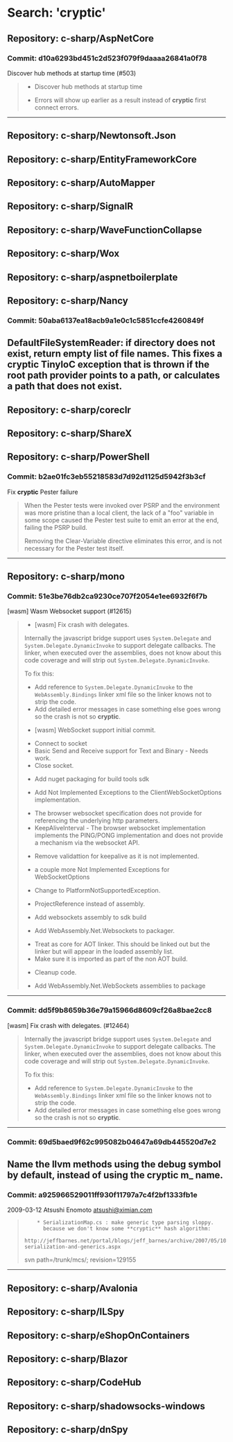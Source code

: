 # Search: 'cryptic'
## Repository: c-sharp/AspNetCore
### Commit: d10a6293bd451c2d523f079f9daaaa26841a0f78
Discover hub methods at startup time (#503)
 > 
 > * Discover hub methods at startup time
 > - Errors will show up earlier as a result instead of **cryptic**
 > first connect errors.
-----------------------------------------------------
## Repository: c-sharp/Newtonsoft.Json
## Repository: c-sharp/EntityFrameworkCore
## Repository: c-sharp/AutoMapper
## Repository: c-sharp/SignalR
## Repository: c-sharp/WaveFunctionCollapse
## Repository: c-sharp/Wox
## Repository: c-sharp/aspnetboilerplate
## Repository: c-sharp/Nancy
### Commit: 50aba6137ea18acb9a1e0c1c5851ccfe4260849f
DefaultFileSystemReader: if directory does not exist, return empty list of file names. This fixes a **cryptic** TinyIoC exception that is thrown if the root path provider points to a path, or calculates a path that does not exist.
-----------------------------------------------------
## Repository: c-sharp/coreclr
## Repository: c-sharp/ShareX
## Repository: c-sharp/PowerShell
### Commit: b2ae01fc3eb55218583d7d92d1125d5942f3b3cf
Fix **cryptic** Pester failure
 > 
 > When the Pester tests were invoked over PSRP and the environment was
 > more pristine than a local client, the lack of a "foo" variable in some
 > scope caused the Pester test suite to emit an error at the end, failing
 > the PSRP build.
 > 
 > Removing the Clear-Variable directive eliminates this error, and is not
 > necessary for the Pester test itself.
-----------------------------------------------------
## Repository: c-sharp/mono
### Commit: 51e3be76db2ca9230ce707f2054e1ee6932f6f7b
[wasm] Wasm Websocket support (#12615)
 > 
 > * [wasm] Fix crash with delegates.
 > 
 > Internally the javascript bridge support uses `System.Delegate` and `System.Delegate.DynamicInvoke` to support delegate callbacks.  The linker, when executed over the assemblies, does not know about this code coverage and will strip out `System.Delegate.DynamicInvoke`.
 > 
 > To fix this:
 > 
 > - Add reference to `System.Delegate.DynamicInvoke` to the `WebAssembly.Bindings` linker xml file so the linker knows not to strip the code.
 > - Add detailed error messages in case something else goes wrong so the crash is not so **cryptic**.
 > 
 > * [wasm] WebSocket support initial commit.
 > 
 > - Connect to socket
 > - Basic Send and Receive support for Text and Binary - Needs work.
 > - Close socket.
 > 
 > * Add nuget packaging for build tools sdk
 > 
 > * Add Not Implemented Exceptions to the ClientWebSocketOptions implementation.
 > 
 > - The browser websocket specification does not provide for referencing the underlying http parameters.
 > - KeepAliveInterval - The browser websocket implementation implements the PING/PONG implementation and does not provide a mechanism via the websocket API.
 > 
 > * Remove validattion for keepalive as it is not implemented.
 > 
 > * a couple more Not Implemented Exceptions for WebSocketOptions
 > 
 > * Change to PlatformNotSupportedException.
 > 
 > * ProjectReference instead of assembly.
 > 
 > * Add websockets assembly to sdk build
 > 
 > * Add WebAssembly.Net.Websockets to packager.
 > 
 > - Treat as core for AOT linker.  This should be linked out but the linker but will appear in the loaded assembly list.
 > - Make sure it is imported as part of the non AOT build.
 > 
 > * Cleanup code.
 > 
 > * Add WebAssembly.Net.WebSockets assemblies to package
-----------------------------------------------------
### Commit: dd5f9b8659b36e79a15966d8609cf26a8bae2cc8
[wasm] Fix crash with delegates. (#12464)
 > 
 > Internally the javascript bridge support uses `System.Delegate` and `System.Delegate.DynamicInvoke` to support delegate callbacks.  The linker, when executed over the assemblies, does not know about this code coverage and will strip out `System.Delegate.DynamicInvoke`.
 > 
 > To fix this:
 > 
 > - Add reference to `System.Delegate.DynamicInvoke` to the `WebAssembly.Bindings` linker xml file so the linker knows not to strip the code.
 > - Add detailed error messages in case something else goes wrong so the crash is not so **cryptic**.
-----------------------------------------------------
### Commit: 69d5baed9f62c995082b04647a69db445520d7e2
Name the llvm methods using the debug symbol by default, instead of using the **cryptic** m_<token> name.
-----------------------------------------------------
### Commit: a925966529011ff930f11797a7c4f2bf1333fb1e
2009-03-12  Atsushi Enomoto  <atsushi@ximian.com>
 > 
 >         * SerializationMap.cs : make generic type parsing sloppy.
 >           because we don't know some **cryptic** hash algorithm:
 >           http://jeffbarnes.net/portal/blogs/jeff_barnes/archive/2007/05/10/wcf-serialization-and-generics.aspx
 > 
 > 
 > svn path=/trunk/mcs/; revision=129155
-----------------------------------------------------
## Repository: c-sharp/Avalonia
## Repository: c-sharp/ILSpy
## Repository: c-sharp/eShopOnContainers
## Repository: c-sharp/Blazor
## Repository: c-sharp/CodeHub
## Repository: c-sharp/shadowsocks-windows
## Repository: c-sharp/dnSpy
